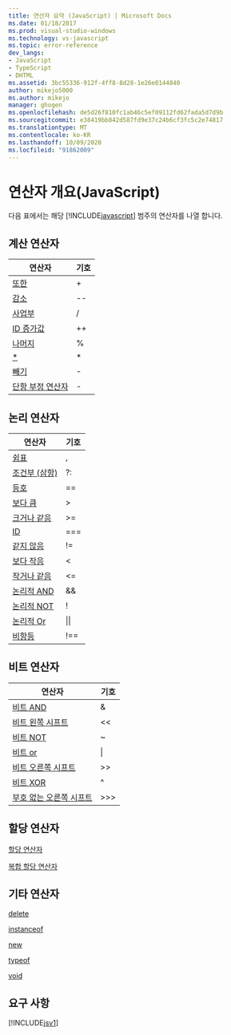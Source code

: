 ```yaml
---
title: 연산자 요약 (JavaScript) | Microsoft Docs
ms.date: 01/18/2017
ms.prod: visual-studio-windows
ms.technology: vs-javascript
ms.topic: error-reference
dev_langs:
- JavaScript
- TypeScript
- DHTML
ms.assetid: 3bc55336-912f-4ff8-8d28-1e26e0144840
author: mikejo5000
ms.author: mikejo
manager: ghogen
ms.openlocfilehash: de5d26f810fc1ab46c5ef09112fd62fada5d7d9b
ms.sourcegitcommit: e38419bb842d587fd9e37c24b6cf3fc5c2e74817
ms.translationtype: MT
ms.contentlocale: ko-KR
ms.lasthandoff: 10/09/2020
ms.locfileid: "91862089"
---
```

# <a name="operator-summary-javascript"></a>연산자 개요(JavaScript)
다음 표에서는 해당 [!INCLUDE[javascript](../../javascript/includes/javascript-md.md)] 범주의 연산자를 나열 합니다.  
  
## <a name="computational-operators"></a>계산 연산자  
  
|연산자|기호|  
|--------------|------------|  
|[또한](https://developer.mozilla.org/docs/Web/JavaScript/Reference/Operators)|+|  
|[감소](https://developer.mozilla.org/docs/Web/JavaScript/Reference/Operators#Increment)|--|  
|[사업부](https://developer.mozilla.org/docs/Web/JavaScript/Reference/Operators)|/|  
|[ID 증가값](https://developer.mozilla.org/docs/Web/JavaScript/Reference/Operators#Increment)|++|  
|[나머지](https://developer.mozilla.org/docs/Web/JavaScript/Reference/Operators)|%|  
|[*](https://developer.mozilla.org/docs/Web/JavaScript/Reference/Operators)|*|  
|[빼기](https://developer.mozilla.org/docs/Web/JavaScript/Reference/Operators)|-|  
|[단항 부정 연산자](https://developer.mozilla.org/docs/Web/JavaScript/Reference/Operators)|-|  
  
## <a name="logical-operators"></a>논리 연산자  
  
|연산자|기호|  
|--------------|------------|  
|[쉼표](https://developer.mozilla.org/docs/Web/JavaScript/Reference/Operators/Comma_Operatorhttps://developer.mozilla.org/docs/Web/JavaScript/Reference/Operators/Comma_Operator)|,|  
|[조건부 (삼항)](https://developer.mozilla.org/docs/Web/JavaScript/Reference/Operators/Conditional_Operator)|?:|  
|[등호](https://developer.mozilla.org/docs/Web/JavaScript/Reference/Operators)|==|  
|[보다 큼](https://developer.mozilla.org/docs/Web/JavaScript/Reference/Operators)|>|  
|[크거나 같음](https://developer.mozilla.org/docs/Web/JavaScript/Reference/Operators)|>=|  
|[ID](https://developer.mozilla.org/docs/Web/JavaScript/Reference/Operators)|===|  
|[같지 않음](https://developer.mozilla.org/docs/Web/JavaScript/Reference/Operators)|!=|  
|[보다 작음](https://developer.mozilla.org/docs/Web/JavaScript/Reference/Operators)|<|  
|[작거나 같음](https://developer.mozilla.org/docs/Web/JavaScript/Reference/Operators)|<=|  
|[논리적 AND](https://developer.mozilla.org/docs/Web/JavaScript/Reference/Operators)|&&|  
|[논리적 NOT](https://developer.mozilla.org/docs/Web/JavaScript/Reference/Operators)|!|  
|[논리적 Or](https://developer.mozilla.org/docs/Web/JavaScript/Reference/Operators)|&#124;&#124;|  
|[비항등](https://developer.mozilla.org/docs/Web/JavaScript/Reference/Operators)|!==|  
  
## <a name="bitwise-operators"></a>비트 연산자  
  
|연산자|기호|  
|--------------|------------|  
|[비트 AND](https://developer.mozilla.org/docs/Web/JavaScript/Reference/Operators#Bitwise_AND)|&|  
|[비트 왼쪽 시프트](https://developer.mozilla.org/docs/Web/JavaScript/Reference/Operators#Left_shift)|<\<|  
|[비트 NOT](https://developer.mozilla.org/docs/Web/JavaScript/Reference/Operators#Bitwise_NOT)|~|  
|[비트 or](https://developer.mozilla.org/docs/Web/JavaScript/Reference/Operators#Bitwise_OR)|&#124;|  
|[비트 오른쪽 시프트](https://developer.mozilla.org/docs/Web/JavaScript/Reference/Operators#Right_shift)|>>|  
|[비트 XOR](https://developer.mozilla.org/docs/Web/JavaScript/Reference/Operators#Bitwise_XOR)|^|  
|[부호 없는 오른쪽 시프트](https://developer.mozilla.org/docs/Web/JavaScript/Reference/Operators#Unsigned_right_shift)|>>>|  
  
## <a name="assignment-operators"></a>할당 연산자  
 [할당 연산자](https://developer.mozilla.org/docs/Web/JavaScript/Reference/Operators#Assignment)  
  
 [복합 할당 연산자](https://developer.mozilla.org/docs/Web/JavaScript/Reference/Operators#Assignment_operators)  
  
## <a name="miscellaneous-operators"></a>기타 연산자  
 [delete](https://developer.mozilla.org/docs/Web/JavaScript/Reference/Operators/delete)  
  
 [instanceof](https://developer.mozilla.org/docs/Web/JavaScript/Reference/Operators/instanceof)  
  
 [new](https://developer.mozilla.org/docs/Web/JavaScript/Reference/Operators/new)  
  
 [typeof](https://developer.mozilla.org/docs/Web/JavaScript/Reference/Operators/typeof)  
  
 [void](https://developer.mozilla.org/docs/Web/JavaScript/Reference/Operators/void)  
  
## <a name="requirements"></a>요구 사항  
 [!INCLUDE[jsv1](../../javascript/misc/includes/jsv1-md.md)]